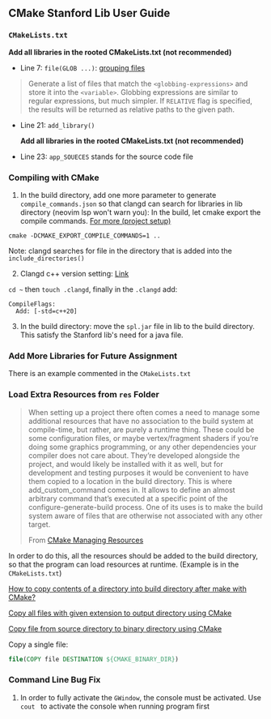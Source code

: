 ## CMake Stanford Lib User Guide



### `CMakeLists.txt`

**Add all libraries in the rooted CMakeLists.txt (not recommended)**

- Line 7: `file(GLOB ...)`:  [grouping files](https://cmake.org/cmake/help/latest/command/file.html#glob)

> Generate a list of files that match the `<globbing-expressions>` and store it into the `<variable>`. Globbing expressions are similar to regular expressions, but much simpler. If `RELATIVE` flag is specified, the results will be returned as relative paths to the given path.



- Line 21: `add_library()`

  **Add all libraries in the rooted CMakeLists.txt (not recommended)**

- Line 23: `app_SOUECES` stands for the source code file



### Compiling with CMake

1. In the build directory, add one more parameter to generate `compile_commands.json` so that clangd can search for libraries in lib directory (neovim lsp won't warn you): In the build, let cmake export the compile commands. [For more (project setup)](https://clangd.llvm.org/installation.html)

`cmake -DCMAKE_EXPORT_COMPILE_COMMANDS=1 ..`

Note: clangd searches for file in the directory that is added into the `include_directories()`

2. Clangd c++ version setting: [Link](https://neovim.discourse.group/t/how-to-setup-clangd-for-c-20/1744)

`cd ~` then `touch .clangd`, finally in the `.clangd` add: 

```
CompileFlags:
  Add: [-std=c++20]
```

3. In the build directory: move the `spl.jar` file in lib to the build directory. This satisfy the Stanford lib's need for a java file.



### Add More Libraries for Future Assignment

There is an example commented in the `CMakeLists.txt`



### Load Extra Resources from `res` Folder

> When setting up a project there often comes a need to manage some additional resources that have no association to the build system at compile-time, but rather, are purely a runtime thing. These could be some configuration files, or maybe vertex/fragment shaders if you’re doing some graphics programming, or any other dependencies your compiler does not care about. They’re developed alongside the project, and would likely be installed with it as well, but for development and testing purposes it would be convenient to have them copied to a location in the build directory. This is where add_custom_command comes in. It allows to define an almost arbitrary command that’s executed at a specific point of the configure-generate-build process. One of its uses is to make the build system aware of files that are otherwise not associated with any other target. 
>
> From [CMake Managing Resources](https://jeremimucha.com/2021/05/cmake-managing-resources/)

In order to do this, all the resources should be added to the build directory, so that the program can load resources at runtime. (Example is in the `CMakeLists.txt`)

[How to copy contents of a directory into build directory after make with CMake?](https://stackoverflow.com/questions/13429656/how-to-copy-contents-of-a-directory-into-build-directory-after-make-with-cmake)

[Copy all files with given extension to output directory using CMake](https://stackoverflow.com/questions/24311402/copy-all-files-with-given-extension-to-output-directory-using-cmake)

[Copy file from source directory to binary directory using CMake](https://stackoverflow.com/questions/34799916/copy-file-from-source-directory-to-binary-directory-using-cmake)

Copy a single file:

```cmake
file(COPY file DESTINATION ${CMAKE_BINARY_DIR})
```

### Command Line Bug Fix

1. In order to fully activate the `GWindow`, the console must be activated. Use `cout ` to activate the console when running program first





